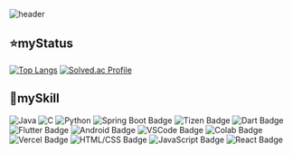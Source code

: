 ![header](https://capsule-render.vercel.app/api?type=waving&height=500&theme=dark&color=007FFF&text=welcome%20to%20starsong%20github!&fontColor=333333&fontSize=46&animation=twinkling)

## ⭐myStatus
[![Top Langs](https://github-readme-stats.vercel.app/api/top-langs/?username=kami1152&layout=compact)](https://github.com/anuraghazra/github-readme-stats)
[![Solved.ac Profile](http://mazassumnida.wtf/api/v2/generate_badge?boj=kami1152)](https://solved.ac/kami1152/)

## 📑mySkill
![Java](https://img.shields.io/badge/Java-007396.svg?&style=for-the-badge&logo=Java&logoColor=white)
![C](https://img.shields.io/badge/C-A8B9CC.svg?&style=for-the-badge&logo=C&logoColor=white)
![Python](https://img.shields.io/badge/Python-3776AB.svg?&style=for-the-badge&logo=Python&logoColor=blue)
![Spring Boot Badge](https://img.shields.io/badge/Spring%20Boot-6DB33F.svg?&style=for-the-badge&logo=Spring%20Boot&logoColor=white)
![Tizen Badge](https://img.shields.io/badge/Tizen-00B4FF.svg?&style=for-the-badge&logo=Tizen&logoColor=white)
![Dart Badge](https://img.shields.io/badge/Dart-0175C2.svg?&style=for-the-badge&logo=Dart&logoColor=white)
![Flutter Badge](https://img.shields.io/badge/Flutter-02569B.svg?&style=for-the-badge&logo=Flutter&logoColor=white)
![Android Badge](https://img.shields.io/badge/Android-3DDC84.svg?&style=for-the-badge&logo=Android&logoColor=white)
![VSCode Badge](https://img.shields.io/badge/VS%20Code-007ACC.svg?&style=for-the-badge&logo=Visual%20Studio%20Code&logoColor=white)
![Colab Badge](https://img.shields.io/badge/Google%20Colab-F9AB00.svg?&style=for-the-badge&logo=Google%20Colab&logoColor=white)
![Vercel Badge](https://img.shields.io/badge/Vercel-000000.svg?&style=for-the-badge&logo=Vercel&logoColor=white)
![HTML/CSS Badge](https://img.shields.io/badge/HTML%2FCSS-E34F26.svg?&style=for-the-badge&logo=HTML5&logoColor=white)
![JavaScript Badge](https://img.shields.io/badge/JavaScript-F7DF1E.svg?&style=for-the-badge&logo=JavaScript&logoColor=black)
![React Badge](https://img.shields.io/badge/React-61DAFB.svg?&style=for-the-badge&logo=React&logoColor=white)









